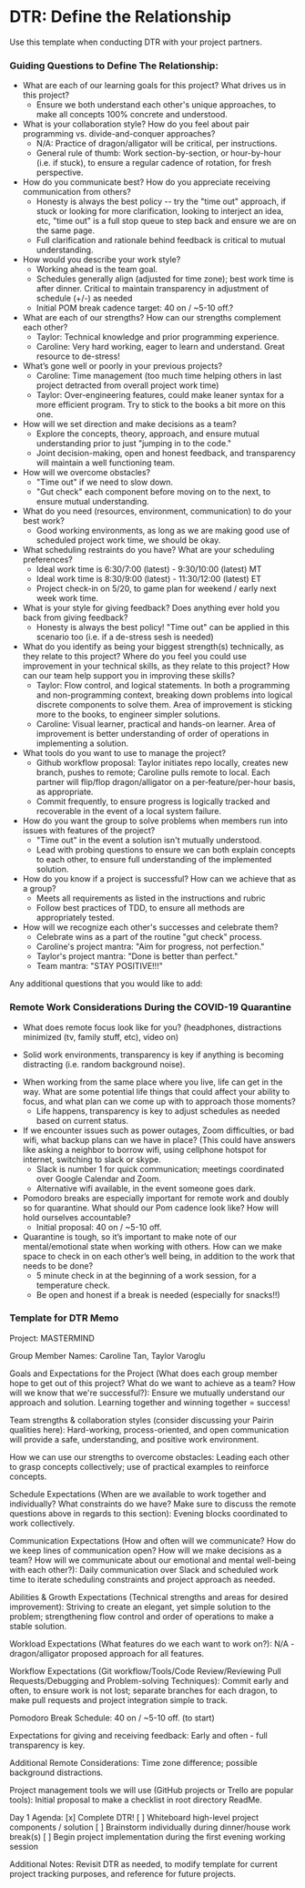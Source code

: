 # DTR: Define the Relationship

Use this template when conducting DTR with your project partners.

### Guiding Questions to Define The Relationship:

* What are each of our learning goals for this project? What drives us in this project?
  - Ensure we both understand each other's unique approaches, to make all concepts 100% concrete and understood.
* What is your collaboration style? How do you feel about pair programming vs. divide-and-conquer approaches?
  - N/A:  Practice of dragon/alligator will be critical, per instructions.
  - General rule of thumb:  Work section-by-section, or hour-by-hour (i.e. if stuck), to ensure a regular cadence of rotation, for fresh perspective.
* How do you communicate best? How do you appreciate receiving communication from others?
  - Honesty is always the best policy -- try the "time out" approach, if stuck or looking for more clarification, looking to interject an idea, etc, "time out" is a full stop queue to step back and ensure we are on the same page.
  - Full clarification and rationale behind feedback is critical to mutual understanding.
* How would you describe your work style?
  - Working ahead is the team goal.
  - Schedules generally align (adjusted for time zone); best work time is after dinner.  Critical to maintain transparency in adjustment of schedule (+/-) as needed
  - Initial POM break cadence target:  40 on / ~5-10 off.?
* What are each of our strengths? How can our strengths complement each other?
  - Taylor:  Technical knowledge and prior programming experience.
  - Caroline:  Very hard working, eager to learn and understand.  Great resource to de-stress!
* What’s gone well or poorly in your previous projects?
  - Caroline:  Time management (too much time helping others in last project detracted from overall project work time)
  - Taylor:  Over-engineering features, could make leaner syntax for a more efficient program.  Try to stick to the books a bit more on this one.
* How will we set direction and make decisions as a team?
  - Explore the concepts, theory, approach, and ensure mutual understanding prior to just "jumping in to the code."
  - Joint decision-making, open and honest feedback, and transparency will maintain a well functioning team.
* How will we overcome obstacles?
  - "Time out" if we need to slow down.
  - "Gut check" each component before moving on to the next, to ensure mutual understanding.
* What do you need (resources, environment, communication) to do your best work?
  - Good working environments, as long as we are making good use of scheduled project work time, we should be okay.
* What scheduling restraints do you have? What are your scheduling preferences?
  - Ideal work time is 6:30/7:00 (latest) - 9:30/10:00 (latest) MT
  - Ideal work time is 8:30/9:00 (latest) - 11:30/12:00 (latest) ET
  - Project check-in on 5/20, to game plan for weekend / early next week work time.
* What is your style for giving feedback? Does anything ever hold you back from giving feedback?
  - Honesty is always the best policy!  "Time out" can be applied in this scenario too (i.e. if a de-stress sesh is needed)
* What do you identify as being your biggest strength(s) technically, as they relate to this project? Where do you feel you could use improvement in your technical skills, as they relate to this project? How can our team help support you in improving these skills?
  - Taylor:  Flow control, and logical statements. In both a programming and non-programming context, breaking down problems into logical discrete components to solve them.  Area of improvement is sticking more to the books, to engineer simpler solutions.
  - Caroline:  Visual learner, practical and hands-on learner.  Area of improvement is better understanding of order of operations in implementing a solution.
* What tools do you want to use to manage the project?
  - Github workflow proposal:  Taylor initiates repo locally, creates new branch, pushes to remote; Caroline pulls remote to local.  Each partner will flip/flop dragon/alligator on a per-feature/per-hour basis, as appropriate.
  - Commit frequently, to ensure progress is logically tracked and recoverable in the event of a local system failure.
* How do you want the group to solve problems when members run into issues with features of the project?
  - "Time out" in the event a solution isn't mutually understood.
  - Lead with probing questions to ensure we can both explain concepts to each other, to ensure full understanding of the implemented solution.
* How do you know if a project is successful? How can we achieve that as a group?
  - Meets all requirements as listed in the instructions and rubric
  - Follow best practices of TDD, to ensure all methods are appropriately tested.
* How will we recognize each other's successes and celebrate them?
  - Celebrate wins as a part of the routine "gut check" process.
  - Caroline's project mantra:  "Aim for progress, not perfection."
  - Taylor's project mantra:  "Done is better than perfect."
  - Team mantra:  "STAY POSITIVE!!!"

Any additional questions that you would like to add:

### Remote Work Considerations During the COVID-19 Quarantine
* What does remote focus look like for you? (headphones, distractions minimized (tv, family stuff, etc), video on)
 - Solid work environments, transparency is key if anything is becoming distracting (i.e. random background noise).
* When working from the same place where you live, life can get in the way. What are some potential life things that could affect your ability to focus, and what plan can we come up with to approach those moments?
  - Life happens, transparency is key to adjust schedules as needed based on current status.
* If we encounter issues such as power outages, Zoom difficulties, or bad wifi, what backup plans can we have in place? (This could have answers like  asking a neighbor to borrow wifi, using cellphone hotspot for internet, switching to slack or skype.
  - Slack is number 1 for quick communication; meetings coordinated over Google Calendar and Zoom.
  - Alternative wifi available, in the event someone goes dark.
* Pomodoro breaks are especially important for remote work and doubly so for quarantine. What should our Pom cadence look like? How will hold ourselves accountable?
  - Initial proposal:  40 on / ~5-10 off.
* Quarantine is tough, so it’s important to make note of our mental/emotional state when working with others. How can we make space to check in on each other’s well being, in addition to the work that needs to be done?
  - 5 minute check in at the beginning of a work session, for a temperature check.
  - Be open and honest if a break is needed (especially for snacks!!)

### Template for DTR Memo

Project: MASTERMIND

Group Member Names: Caroline Tan, Taylor Varoglu

Goals and Expectations for the Project (What does each group member hope to get out of this project? What do we want to achieve as a team? How will we know that we're successful?):  Ensure we mutually understand our approach and solution.  Learning together and winning together = success!

Team strengths & collaboration styles (consider discussing your Pairin qualities here):  Hard-working, process-oriented, and open communication will provide a safe, understanding, and positive work environment.

How we can use our strengths to overcome obstacles:  Leading each other to grasp concepts collectively; use of practical examples to reinforce concepts.

Schedule Expectations (When are we available to work together and individually? What constraints do we have? Make sure to discuss the remote questions above in regards to this section):  Evening blocks coordinated to work collectively.

Communication Expectations (How and often will we communicate? How do we keep lines of communication open? How will we make decisions as a team? How will we communicate about our emotional and mental well-being with each other?):  Daily communication over Slack and scheduled work time to iterate scheduling constraints and project approach as needed.

Abilities & Growth Expectations (Technical strengths and areas for desired improvement):  Striving to create an elegant, yet simple solution to the problem; strengthening flow control and order of operations to make a stable solution.

Workload Expectations (What features do we each want to work on?):  N/A - dragon/alligator proposed approach for all features.

Workflow Expectations (Git workflow/Tools/Code Review/Reviewing Pull Requests/Debugging and Problem-solving Techniques):  Commit early and often, to ensure work is not lost; separate branches for each dragon, to make pull requests and project integration simple to track.

Pomodoro Break Schedule:  40 on / ~5-10 off. (to start)

Expectations for giving and receiving feedback:  Early and often - full transparency is key.

Additional Remote Considerations:  Time zone difference; possible background distractions.

Project management tools we will use (GitHub projects or Trello are popular tools):  Initial proposal to make a checklist in root directory ReadMe.

Day 1 Agenda:
[x] Complete DTR!
[ ] Whiteboard high-level project components / solution
[ ] Brainstorm individually during dinner/house work break(s)
[ ] Begin project implementation during the first evening working session

Additional Notes:  Revisit DTR as needed, to modify template for current project tracking purposes, and reference for future projects.

